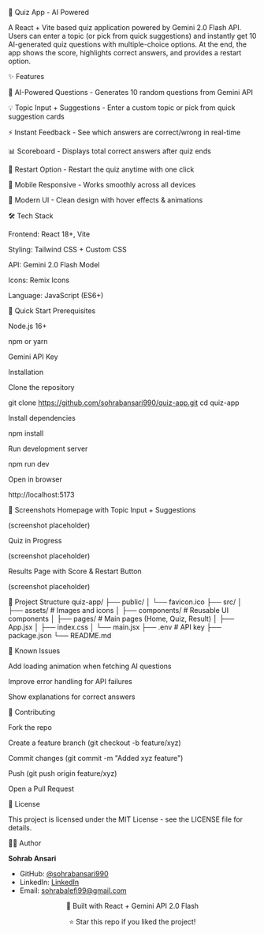 📝 Quiz App - AI Powered

A React + Vite based quiz application powered by Gemini 2.0 Flash API. Users can enter a topic (or pick from quick suggestions) and instantly get 10 AI-generated quiz questions with multiple-choice options. At the end, the app shows the score, highlights correct answers, and provides a restart option.






✨ Features

🎯 AI-Powered Questions - Generates 10 random questions from Gemini API

💡 Topic Input + Suggestions - Enter a custom topic or pick from quick suggestion cards

⚡ Instant Feedback - See which answers are correct/wrong in real-time

📊 Scoreboard - Displays total correct answers after quiz ends

🔄 Restart Option - Restart the quiz anytime with one click

📱 Mobile Responsive - Works smoothly across all devices

🎨 Modern UI - Clean design with hover effects & animations

🛠️ Tech Stack

Frontend: React 18+, Vite

Styling: Tailwind CSS + Custom CSS

API: Gemini 2.0 Flash Model

Icons: Remix Icons

Language: JavaScript (ES6+)

🚀 Quick Start
Prerequisites

Node.js 16+

npm or yarn

Gemini API Key

Installation

Clone the repository

git clone https://github.com/sohrabansari990/quiz-app.git
cd quiz-app


Install dependencies

npm install


Run development server

npm run dev


Open in browser

http://localhost:5173

📱 Screenshots
Homepage with Topic Input + Suggestions

(screenshot placeholder)

Quiz in Progress

(screenshot placeholder)

Results Page with Score & Restart Button

(screenshot placeholder)

🎯 Project Structure
quiz-app/
├── public/
│   └── favicon.ico
├── src/
│   ├── assets/        # Images and icons
│   ├── components/    # Reusable UI components
│   ├── pages/         # Main pages (Home, Quiz, Result)
│   ├── App.jsx
│   ├── index.css
│   └── main.jsx
├── .env               # API key
├── package.json
└── README.md

🐛 Known Issues

 Add loading animation when fetching AI questions

 Improve error handling for API failures

 Show explanations for correct answers

🤝 Contributing

Fork the repo

Create a feature branch (git checkout -b feature/xyz)

Commit changes (git commit -m "Added xyz feature")

Push (git push origin feature/xyz)

Open a Pull Request

📄 License

This project is licensed under the MIT License - see the LICENSE
 file for details.

👨‍💻 Author

**Sohrab Ansari**
- GitHub: [@sohrabansari990](https://github.com/sohrabansari990)
- LinkedIn: [LinkedIn](https://www.linkedin.com/in/sohrab-alefi-324b772a2?utm_source=share_via&utm_content=profile&utm_medium=member_android)
- Email: sohrabalefi99@gmail.com

<div align="center"> <p>🚀 Built with React + Gemini API 2.0 Flash</p> <p>⭐ Star this repo if you liked the project!</p> </div>
